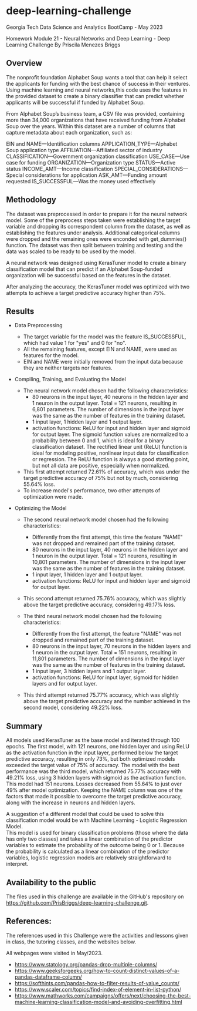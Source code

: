 # deep-learning-challenge

Georgia Tech Data Science and Analytics BootCamp - May 2023

Homework Module 21 - Neural Networks and Deep Learning - Deep Learning Challenge
By Priscila Menezes Briggs

## Overview 

The nonprofit foundation Alphabet Soup wants a tool that can help it select the applicants for funding with the best chance of success in their ventures. Using machine learning and neural networks,this code uses the features in the provided dataset to create a binary classifier that can predict whether applicants will be successful if funded by Alphabet Soup.

From Alphabet Soup’s business team, a CSV file was provided, containing more than 34,000 organizations that have received funding from Alphabet Soup over the years. Within this dataset are a number of columns that capture metadata about each organization, such as:

EIN and NAME—Identification columns
APPLICATION_TYPE—Alphabet Soup application type
AFFILIATION—Affiliated sector of industry
CLASSIFICATION—Government organization classification
USE_CASE—Use case for funding
ORGANIZATION—Organization type
STATUS—Active status
INCOME_AMT—Income classification
SPECIAL_CONSIDERATIONS—Special considerations for application
ASK_AMT—Funding amount requested
IS_SUCCESSFUL—Was the money used effectively

## Methodology

The dataset was preprocessed in order to prepare it for the neural network model. Some of the preprocess steps taken were establishing the target variable and dropping its correspondent column from the dataset, as well as establishing the features under analysis. Additional categorical columns were dropped and the remaining ones were enconded with get_dummies() function. The dataset was then split between training and testing and the data was scaled to be ready to be used by the model.

A neural network was designed using KerasTuner model to create a binary classification model that can predict if an Alphabet Soup-funded organization will be successful based on the features in the dataset. 

After analyzing the accuracy, the KerasTuner model was optimized with two attempts to achieve a target predictive accuracy higher than 75%. 

## Results

* Data Preprocessing
    * The target variable for the model was the feature IS_SUCCESSFUL, which had value 1 for "yes" and 0 for "no". 
    * All the remaining features, except EIN and NAME, were used as features for the model. 
    * EIN and NAME were initially removed from the input data because they are neither targets nor features.

* Compiling, Training, and Evaluating the Model
    * The neural network model chosen had the following characteristics:
        * 80 neurons in the input layer, 40 neurons in the hidden layer and 1 neuron in the output layer. Total = 121 neurons, resulting in 6,801 parameters. The number of dimensions in the input layer was the same as the number of features in the training dataset.
        * 1 input layer, 1 hidden layer and 1 output layer.
        * activation functions: ReLU for input and hidden layer and sigmoid for output layer. The sigmoid function values are normalized to a probability between 0 and 1, which is ideal for a binary classification dataset. The rectified linear unit (ReLU) function is ideal for modeling positive, nonlinear input data for classification or regression. The ReLU function is always a good starting point, but not all data are positive, especially when normalized.
    * This first attempt returned 72.61% of accuracy, which was under the target predictive accuracy of 75% but not by much, considering 55.64% loss.   
    * To increase model's performance, two other attempts of optimization were made.


* Optimizing the Model
    * The second neural network model chosen had the following characteristics:
        * Differently from the first attempt, this time the feature "NAME" was not dropped and remained part of the training dataset. 
        * 80 neurons in the input layer, 40 neurons in the hidden layer and 1 neuron in the output layer. Total = 121 neurons, resulting in 10,801 parameters. The number of dimensions in the input layer was the same as the number of features in the training dataset.
        * 1 input layer, 1 hidden layer and 1 output layer.
        * activation functions: ReLU for input and hidden layer and sigmoid for output layer. 
    * This second attempt returned 75.76% accuracy, which was slightly above the target predictive accuracy, considering 49.17% loss. 

    * The third neural network model chosen had the following characteristics:
        * Differently from the first attempt,  the feature "NAME" was not dropped and remained part of the training dataset. 
        * 80 neurons in the input layer, 70 neurons in the hidden layers and 1 neuron in the output layer. Total = 151 neurons, resulting in 11,801 parameters. The number of dimensions in the input layer was the same as the number of features in the training dataset.
        * 1 input layer, 3 hidden layers and 1 output layer.
        * activation functions: ReLU for input layer, sigmoid for hidden layers and  for output layer. 
    * This third attempt returned 75.77% accuracy, which was slightly above the target predictive accuracy and the number achieved in the second model, considering 49.22% loss.  

## Summary
All models used KerasTuner as the base model and iterated through 100 epochs.
The first model, with 121 neurons, one hidden layer and using ReLU as the activation function in the input layer, performed below the target predictive accuracy, resulting in only 73%, but both optimized models exceeded the target value of 75% of accuracy.
The model with the best performance was the third model, which returned 75.77% accuracy with 49.21% loss, using 3 hidden layers with sigmoid as the activation function. This model had 151 neurons. 
Losses decreased from 55.64% to just over 49% after model optimization. 
Keeping the NAME column was one of the factors that made it possible to overcome the target predictive accuracy, along with the increase in neurons and hidden layers.

A suggestion of a different model that could be used to solve this classification model would be with Machine Learning - Logistic Regression Model.  
This model is used for binary classification problems (those where the data has only two classes) and takes a linear combination of the predictor variables to estimate the probability of the outcome being 0 or 1. Because the probability is calculated as a linear combination of the predictor variables, logistic regression models are relatively straightforward to interpret.

## Availability to the public
The files used in this challenge are available in the GitHub's repository on https://github.com/PrisBriggs/deep-learning-challenge.git.


## References:

The references used in this Challenge were the activities and lessons given in class, the tutoring classes, and the websites below. 

All webpages were visited in May/2023.

* https://www.statology.org/pandas-drop-multiple-columns/
* https://www.geeksforgeeks.org/how-to-count-distinct-values-of-a-pandas-dataframe-column/
* https://softhints.com/pandas-how-to-filter-results-of-value_counts/
* https://www.scaler.com/topics/find-index-of-element-in-list-python/
* https://www.mathworks.com/campaigns/offers/next/choosing-the-best-machine-learning-classification-model-and-avoiding-overfitting.html
    